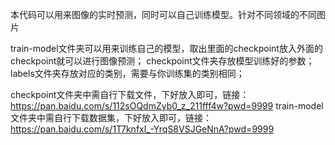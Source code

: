 本代码可以用来图像的实时预测，同时可以自己训练模型。针对不同领域的不同图片


train-model文件夹可以用来训练自己的模型，取出里面的checkpoint放入外面的checkpoint就可以进行图像预测；
checkpoint文件夹存放模型训练好的参数；
labels文件夹存放对应的类别，需要与你训练集的类别相同；

checkpoint文件夹中需自行下载文件，下好放入即可，链接：https://pan.baidu.com/s/112sOQdmZyb0_z_211fff4w?pwd=9999 
train-model文件夹中需自行下载数据集，下好放入即可，链接：https://pan.baidu.com/s/1T7knfxl_-YrqS8VSJGeNnA?pwd=9999 
